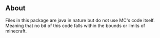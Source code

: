 ## About
Files in this package are java in nature but do not use MC's code itself.
Meaning that no bit of this code falls within the bounds or limits of minecraft.